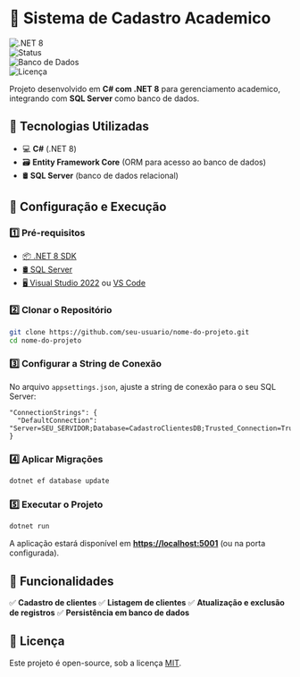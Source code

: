 # 📝 Sistema de Cadastro Academico

![.NET 8](https://img.shields.io/badge/.NET-8.0-blueviolet?style=flat-square&logo=dotnet)  
![Status](https://img.shields.io/badge/status-em%20desenvolvimento-yellow?style=flat-square)  
![Banco de Dados](https://img.shields.io/badge/SQL-Server-red?style=flat-square&logo=microsoftsqlserver)  
![Licença](https://img.shields.io/badge/license-MIT-green?style=flat-square)  

Projeto desenvolvido em **C# com .NET 8** para gerenciamento academico, integrando com **SQL Server** como banco de dados.  

## 🚀 Tecnologias Utilizadas  
- 💻 **C#** (.NET 8)  
- 🗃 **Entity Framework Core** (ORM para acesso ao banco de dados)  
- 🛢 **SQL Server** (banco de dados relacional)  

## 🔧 Configuração e Execução  

### 1️⃣ Pré-requisitos  
- [📦 .NET 8 SDK](https://dotnet.microsoft.com/download/dotnet/8.0)  
- [🛢 SQL Server](https://www.microsoft.com/sql-server)  
- [🖥 Visual Studio 2022](https://visualstudio.microsoft.com/) ou [VS Code](https://code.visualstudio.com/)  

### 2️⃣ Clonar o Repositório  
```bash
git clone https://github.com/seu-usuario/nome-do-projeto.git
cd nome-do-projeto
````

### 3️⃣ Configurar a String de Conexão

No arquivo `appsettings.json`, ajuste a string de conexão para o seu SQL Server:

```jsonc
"ConnectionStrings": {
  "DefaultConnection": "Server=SEU_SERVIDOR;Database=CadastroClientesDB;Trusted_Connection=True;TrustServerCertificate=True;"
}
```

### 4️⃣ Aplicar Migrações

```bash
dotnet ef database update
```

### 5️⃣ Executar o Projeto

```bash
dotnet run
```

A aplicação estará disponível em **[https://localhost:5001](https://localhost:5001)** (ou na porta configurada).

## 📌 Funcionalidades

✅ **Cadastro de clientes**
✅ **Listagem de clientes**
✅ **Atualização e exclusão de registros**
✅ **Persistência em banco de dados**

## 📄 Licença

Este projeto é open-source, sob a licença [MIT](LICENSE).

